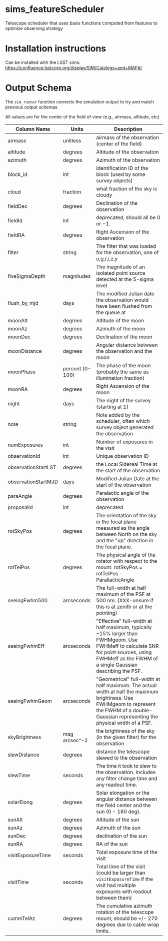 # sims_featureScheduler
Telescope scheduler that uses basis functions computed from features to optimize observing strategy


# Installation instructions

Can be installed with the LSST sims: https://confluence.lsstcorp.org/display/SIM/Catalogs+and+MAF#/

# Output Schema

The `sim_runner` function converts the simulation output to try and match previous output schemas


All values are for the center of the field of view (e.g., airmass, altitude, etc)


 |  Column Name  |  Units  |  Description  | 
 |  ---  |  ---  |  ---  | 
 | airmass |   unitless  |  airmass of the observation (center of the field) | 
 | altitude |  degrees  |  Altitude of the observation | 
 | azimuth |  degrees  |  Azimuth of the observation  | 
 | block_id |  int  |  Identification ID of the block (used by some survey objects) | 
 | cloud |  fraction  |  what fraction of the sky is cloudy | 
 | fieldDec |  degrees  |  Declination of the observation | 
 | fieldId |  int  |  deprecated, should all be 0 or -1. | 
 | fieldRA |  degrees  |  Right Ascension of the observation | 
 | filter |  string  |  The filter that was loaded for the observation, one of u,g,r,i,z,y | 
 | fiveSigmaDepth |  magnitudes  |  The magnitude of an isolated point source detected at the 5-sigma level | 
 | flush_by_mjd |  days  |  The modified Julian date the observation would have been flushed from the queue at | 
 | moonAlt |  degrees  |  Altitude of the moon | 
 | moonAz |  degrees  |  Azimuth of the moon | 
 | moonDec |  degrees  |  Declination of the moon | 
 | moonDistance |  degrees  |  Angular distance between the observation and the moon | 
 | moonPhase |  percent (0-100)  |  The phase of the moon (probably the same as illumination fraction) | 
 | moonRA |  degrees  |  Right Ascension of the moon | 
 | night |  days  |  The night of the survey (starting at 1) | 
 | note |  string  |  Note added by the scheduler, often which survey object generated the observation | 
 | numExposures |  int  |  Number of exposures in the visit | 
 | observationId |  int  |  Unique observation ID | 
 | observationStartLST |  degrees  |  the Local Sidereal Time at the start of the observation | 
 | observationStartMJD |  days  |  Modified Julian Date at the start of the observation | 
 | paraAngle |  degrees  |  Paralactic angle of the observation | 
 | proposalId |  int  |  deprecated | 
 | rotSkyPos |  degrees  |  The orientation of the sky in the focal plane measured as the angle between North on the sky and the "up" direction in the focal plane. | 
 | rotTelPos |  degrees | The physical angle of the rotator with respect to the mount. rotSkyPos = rotTelPos - ParallacticAngle | 
 | seeingFwhm500 |  arcseconds  |  The full-width at half maximum of the PSF at 500 nm. (XXX-unsure if this is at zenith or at the pointing) | 
 | seeingFwhmEff |  arcseconds  |  "Effective" full-width at half maximum, typically ~15% larger than FWHMgeom. Use FWHMeff to calculate SNR for point sources, using FWHMeff as the FWHM of a single Gaussian describing the PSF. | 
 | seeingFwhmGeom |  arcseconds  |  "Geometrical" full-width at half maximum. The actual width at half the maximum brightness. Use FWHMgeom to represent the FWHM of a double-Gaussian representing the physical width of a PSF. | 
 | skyBrightness |  mag arcsec^-2  |  the brightness of the sky (in the given filter) for the observation | 
 | slewDistance |  degrees  |  distance the telescope slewed to the observation | 
 | slewTime |  seconds  |  The time it took to slew to the observation. Includes any filter change time and any readout time. | 
 | solarElong |  degrees  |  Solar elongation or the angular distance between the field center and the sun (0 - 180 deg). | 
 | sunAlt |  degrees  |  Altitude of the sun | 
 | sunAz |  degrees  |  Azimuth of the sun | 
 | sunDec |  degrees  |  declination of the sun | 
 | sunRA |  degrees  |  RA of the sun | 
 | visitExposureTime |  seconds  |  Total exposure time of the visit | 
 | visitTime |  seconds  |  Total time of the visit (could be larger than `visitExposureTime` if the visit had multiple exposures with readout between them) | 
 | cummTelAz |  degrees  |  The cumulative azimuth rotation of the telescope mount, should be +/- 270 degrees due to cable wrap limits.  | 
